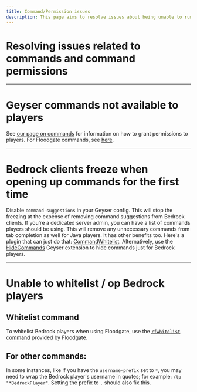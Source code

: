 ```yaml
---
title: Command/Permission issues
description: This page aims to resolve issues about being unable to run or use Geyser commands.
---
```


# Resolving issues related to commands and command permissions

---------

# Geyser commands not available to players

See [our page on commands](/wiki/geyser/commands/) for information on how to grant permissions to players.
For Floodgate commands, see [here](/wiki/floodgate/commands).

---------

# Bedrock clients freeze when opening up commands for the first time

Disable `command-suggestions` in your Geyser config. This will stop the freezing at the expense of removing command suggestions from Bedrock clients.
If you're a dedicated server admin, you can have a list of commands players should be using. This will remove any unnecessary commands from tab completion as well for Java players. 
It has other benefits too. Here's a plugin that can just do that: 
[CommandWhitelist](https://www.spigotmc.org/resources/81326/). Alternatively, use the [HideCommands](https://github.com/Redned235/HideCommands) Geyser extension to hide commands just for Bedrock players.

---------

# Unable to whitelist / op Bedrock players

## Whitelist command
To whitelist Bedrock players when using Floodgate, use the [`/fwhitelist` command](/wiki/floodgate/features#whitelist-command) provided by Floodgate. 

## For other commands:
In some instances, like if you have the `username-prefix` set to `*`, you may need to wrap the Bedrock player's username in quotes; for example: `/tp "*BedrockPlayer"`. Setting the prefix to `.` should also fix this.
